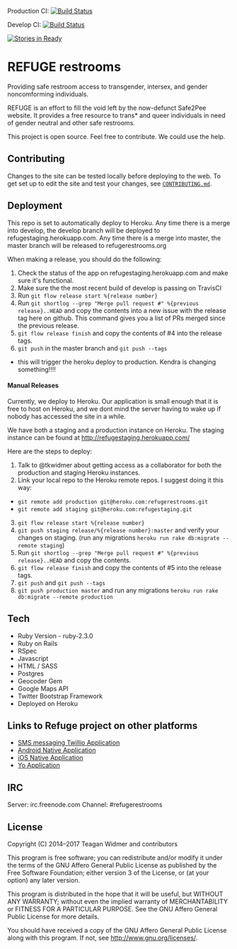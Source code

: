 Production CI: [![Build Status](https://travis-ci.org/RefugeRestrooms/refugerestrooms.svg?branch=master)](https://travis-ci.org/RefugeRestrooms/refugerestrooms)

Develop CI: [![Build Status](https://travis-ci.org/RefugeRestrooms/refugerestrooms.svg?branch=develop)](https://travis-ci.org/RefugeRestrooms/refugerestrooms)


[![Stories in Ready](https://badge.waffle.io/RefugeRestrooms/refugerestrooms.png?label=ready)](https://waffle.io/RefugeRestrooms/refugerestrooms)
# REFUGE restrooms

Providing safe restroom access to transgender, intersex, and gender noncomforming individuals.

REFUGE is an effort to fill the void left by the now-defunct Safe2Pee website. It provides a free resource to trans\* and queer individuals in need of gender neutral and other safe restrooms.

This project is open source. Feel free to contribute. We could use the help.

## Contributing

Changes to the site can be tested locally before deploying to the web. To get set up to edit the site and test your changes, see [`CONTRIBUTING.md`](https://github.com/RefugeRestrooms/refugerestrooms/blob/develop/CONTRIBUTING.md).

## Deployment

 This repo is set to automatically deploy to Heroku. Any time there is a merge into develop, the develop branch will be deployed to refugestaging.herokuapp.com. Any time there is a merge into master, the master branch will be released to refugerestrooms.org

 When making a release, you should do the following:
 1. Check the status of the app on refugestaging.herokuapp.com and make sure it's functional.
 2. Make sure the the most recent build of develop is passing on TravisCI
 3. Run `git flow release start %{release number}`
 4. Run `git shortlog --grep "Merge pull request #" %{previous release}..HEAD` and copy the contents into a new issue with the release tag here on github. This command gives you a list of PRs merged since the previous release.
 5. `git flow release finish` and copy the contents of #4 into the release tags.
 6. `git push` in the master branch and `git push --tags`
  - this will trigger the heroku deploy to production.
 Kendra is changing something!!!!
#### Manual Releases
Currently, we deploy to Heroku. Our application is small enough that it is free to host on Heroku, and we dont mind the server having to wake up if nobody has accessed the site in a while.

We have both a staging and a production instance on Heroku. The staging instance can be found at http://refugestaging.herokuapp.com/

Here are the steps to deploy:
 1. Talk to @tkwidmer about getting access as a collaborator for both the production and staging Heroku instances.
 2. Link your local repo to the Heroku remote repos. I suggest doing it this way:
  * `git remote add production git@heroku.com:refugerestrooms.git`
  * `git remote add staging git@heroku.com:refugestaging.git`
 3. `git flow release start %{release number}`
 4. `git push staging release/%{release number}:master` and verify your changes on staging. (run any migrations `heroku run rake db:migrate --remote staging`)
 5. Run `git shortlog --grep "Merge pull request #" %{previous release}..HEAD` and copy the contents.
 6. `git flow release finish` and copy the contents of #5 into the release tags.
 7. `git push` and `git push --tags`
 8. `git push production master` and run any migrations `heroku run rake db:migrate --remote production`

## Tech

* Ruby Version - ruby-2.3.0
* Ruby on Rails
* RSpec
* Javascript
* HTML / SASS
* Postgres
* Geocoder Gem
* Google Maps API
* Twitter Bootstrap Framework
* Deployed on Heroku

## Links to Refuge project on other platforms

- [SMS messaging Twillio Application](https://github.com/RefugeRestrooms/refugerest_sms)
- [Android Native Application](https://github.com/RefugeRestrooms/refugerestrooms-android)
- [iOS Native Application](https://github.com/RefugeRestrooms/refuge-ios)
- [Yo Application](https://github.com/raptortech-js/YoRestrooms)

## IRC

Server: irc.freenode.com
Channel: #refugerestrooms

## License

Copyright (C) 2014–2017 Teagan Widmer and contributors

This program is free software; you can redistribute and/or modify
it under the terms of the GNU Affero General Public License as published by
the Free Software Foundation; either version 3 of the License, or
(at your option) any later version.

This program is distributed in the hope that it will be useful,
but WITHOUT ANY WARRANTY; without even the implied warranty of
MERCHANTABILITY or FITNESS FOR A PARTICULAR PURPOSE.  See the
GNU Affero General Public License for more details.

You should have received a copy of the GNU Affero General Public License
along with this program.  If not, see <http://www.gnu.org/licenses/>.
